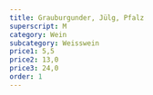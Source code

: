 ```yaml
---
title: Grauburgunder, Jülg, Pfalz
superscript: M
category: Wein
subcategory: Weisswein
price1: 5,5
price2: 13,0
price3: 24,0
order: 1
---
```

